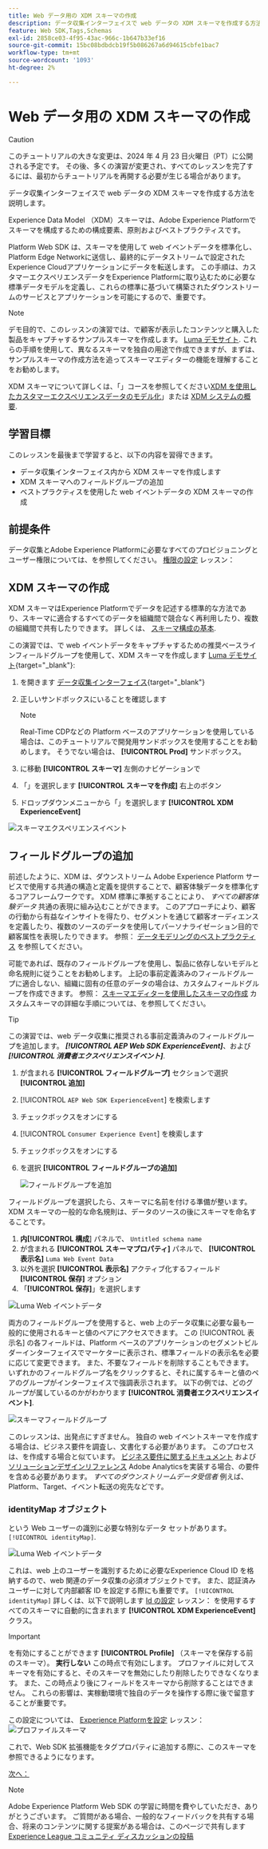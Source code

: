 ```yaml
---
title: Web データ用の XDM スキーマの作成
description: データ収集インターフェイスで web データの XDM スキーマを作成する方法を説明します。 このレッスンは、Web SDK を使用したAdobe Experience Cloudの実装チュートリアルの一部です。
feature: Web SDK,Tags,Schemas
exl-id: 2858ce03-4f95-43ac-966c-1b647b33ef16
source-git-commit: 15bc08bdbdcb19f5b086267a6d94615cbfe1bac7
workflow-type: tm+mt
source-wordcount: '1093'
ht-degree: 2%

---
```


# Web データ用の XDM スキーマの作成


>[!CAUTION]
>
>このチュートリアルの大きな変更は、2024 年 4 月 23 日火曜日（PT）に公開される予定です。 その後、多くの演習が変更され、すべてのレッスンを完了するには、最初からチュートリアルを再開する必要が生じる場合があります。

データ収集インターフェイスで web データの XDM スキーマを作成する方法を説明します。

Experience Data Model （XDM）スキーマは、Adobe Experience Platformでスキーマを構成するための構成要素、原則およびベストプラクティスです。

Platform Web SDK は、スキーマを使用して web イベントデータを標準化し、Platform Edge Networkに送信し、最終的にデータストリームで設定されたExperience Cloudアプリケーションにデータを転送します。 この手順は、カスタマーエクスペリエンスデータをExperience Platformに取り込むために必要な標準データモデルを定義し、これらの標準に基づいて構築されたダウンストリームのサービスとアプリケーションを可能にするので、重要です。

>[!NOTE]
>
> デモ目的で、このレッスンの演習では、で顧客が表示したコンテンツと購入した製品をキャプチャするサンプルスキーマを作成します。 [Luma デモサイト](https://luma.enablementadobe.com/content/luma/us/en.html). これらの手順を使用して、異なるスキーマを独自の用途で作成できますが、まずは、サンプルスキーマの作成方法を追ってスキーマエディターの機能を理解することをお勧めします。

XDM スキーマについて詳しくは、「」コースを参照してください[XDM を使用したカスタマーエクスペリエンスデータのモデル化](https://experienceleague.adobe.com/?recommended=ExperiencePlatform-D-1-2021.1.xdm&amp;lang=ja)」または [XDM システムの概要](https://experienceleague.adobe.com/docs/experience-platform/xdm/home.html?lang=ja).

## 学習目標

このレッスンを最後まで学習すると、以下の内容を習得できます。

* データ収集インターフェイス内から XDM スキーマを作成します
* XDM スキーマへのフィールドグループの追加
* ベストプラクティスを使用した web イベントデータの XDM スキーマの作成

## 前提条件

データ収集とAdobe Experience Platformに必要なすべてのプロビジョニングとユーザー権限については、を参照してください。 [権限の設定](configure-permissions.md) レッスン：

## XDM スキーマの作成

XDM スキーマはExperience Platformでデータを記述する標準的な方法であり、スキーマに適合するすべてのデータを組織間で競合なく再利用したり、複数の組織間で共有したりできます。 詳しくは、 [スキーマ構成の基本](https://experienceleague.adobe.com/docs/experience-platform/xdm/schema/composition.html?lang=ja).

この演習では、で web イベントデータをキャプチャするための推奨ベースラインフィールドグループを使用して、XDM スキーマを作成します [Luma デモサイト](https://luma.enablementadobe.com/content/luma/us/en.html){target="_blank"}:

1. を開きます [データ収集インターフェイス](https://launch.adobe.com/){target="_blank"}
1. 正しいサンドボックスにいることを確認します

   >[!NOTE]
   >
   >Real-Time CDPなどの Platform ベースのアプリケーションを使用している場合は、このチュートリアルで開発用サンドボックスを使用することをお勧めします。 そうでない場合は、 **[!UICONTROL Prod]** サンドボックス。

1. に移動 **[!UICONTROL スキーマ]** 左側のナビゲーションで
1. 「」を選択します **[!UICONTROL スキーマを作成]** 右上のボタン
1. ドロップダウンメニューから「」を選択します **[!UICONTROL XDM ExperienceEvent]**

![スキーマエクスペリエンスイベント](assets/schema-XDM-experience-event.jpg)

## フィールドグループの追加

前述したように、XDM は、ダウンストリーム Adobe Experience Platform サービスで使用する共通の構造と定義を提供することで、顧客体験データを標準化するコアフレームワークです。 XDM 標準に準拠することにより、 _すべての顧客体験データ_ 共通の表現に組み込むことができます。 このアプローチにより、顧客の行動から有益なインサイトを得たり、セグメントを通じて顧客オーディエンスを定義したり、複数のソースのデータを使用してパーソナライゼーション目的で顧客属性を表現したりできます。 参照： [データモデリングのベストプラクティス](https://experienceleague.adobe.com/docs/experience-platform/xdm/schema/best-practices.html?lang=en) を参照してください。

可能であれば、既存のフィールドグループを使用し、製品に依存しないモデルと命名規則に従うことをお勧めします。 上記の事前定義済みのフィールドグループに適合しない、組織に固有の任意のデータの場合は、カスタムフィールドグループを作成できます。 参照： [スキーマエディターを使用したスキーマの作成](https://experienceleague.adobe.com/docs/experience-platform/xdm/tutorials/create-schema-ui.html?lang=en#create) カスタムスキーマの詳細な手順については、を参照してください。

>[!TIP]
> 
>この演習では、web データ収集に推奨される事前定義済みのフィールドグループを追加します。 _**[!UICONTROL AEP Web SDK ExperienceEvent]**_、および _**[!UICONTROL 消費者エクスペリエンスイベント]**_.

1. が含まれる **[!UICONTROL フィールドグループ]** セクションで選択 **[!UICONTROL 追加]**
1. [!UICONTROL `AEP Web SDK ExperienceEvent`] を検索します
1. チェックボックスをオンにする
1. [!UICONTROL `Consumer Experience Event`] を検索します
1. チェックボックスをオンにする
1. を選択 **[!UICONTROL フィールドグループの追加]**

   ![フィールドグループを追加](assets/schema-add-field-group.jpg)

フィールドグループを選択したら、スキーマに名前を付ける準備が整います。 XDM スキーマの一般的な命名規則は、データのソースの後にスキーマを命名することです。

1. **内[!UICONTROL 構成**] パネルで、 `Untitled schema name`
1. が含まれる **[!UICONTROL スキーマプロパティ]** パネルで、 **[!UICONTROL 表示名]** `Luma Web Event Data`
1. 以外を選択 **[!UICONTROL 表示名]** アクティブ化するフィールド **[!UICONTROL 保存]** オプション
1. 「**[!UICONTROL 保存]**」を選択します

![Luma Web イベントデータ](assets/schema-luma-web-event-data.png)

両方のフィールドグループを使用すると、web 上のデータ収集に必要な最も一般的に使用されるキーと値のペアにアクセスできます。 この [!UICONTROL 表示名] の各フィールドは、Platform ベースのアプリケーションのセグメントビルダーインターフェイスでマーケターに表示され、標準フィールドの表示名を必要に応じて変更できます。 また、不要なフィールドを削除することもできます。 いずれかのフィールドグループ名をクリックすると、それに属するキーと値のペアのグループがインターフェイスで強調表示されます。 以下の例では、どのグループが属しているのかがわかります **[!UICONTROL 消費者エクスペリエンスイベント]**.

![スキーマフィールドグループ](assets/schema-consumer-experience-event.jpg)

このレッスンは、出発点にすぎません。 独自の web イベントスキーマを作成する場合は、ビジネス要件を調査し、文書化する必要があります。 このプロセスは、を作成する場合と似ています。 [ビジネス要件に関するドキュメント](https://experienceleague.adobe.com/docs/analytics-learn/tutorials/implementation/implementation-basics/creating-a-business-requirements-document.html?lang=ja) および [ソリューションデザインリファレンス](https://experienceleague.adobe.com/docs/analytics-learn/tutorials/implementation/implementation-basics/creating-and-maintaining-an-sdr.html?lang=ja) Adobe Analyticsを実装する場合、の要件を含める必要があります。 _すべてのダウンストリームデータ受信者_ 例えば、Platform、Target、イベント転送の宛先などです。


### identityMap オブジェクト

という Web ユーザーの識別に必要な特別なデータ セットがあります。 `[!UICONTROL identityMap]`.

![Luma Web イベントデータ](assets/schema-identityMap.png)

これは、web 上のユーザーを識別するために必要なExperience Cloud ID を格納するので、web 関連のデータ収集の必須オブジェクトです。 また、認証済みユーザーに対して内部顧客 ID を設定する際にも重要です。 `[!UICONTROL identityMap]` 詳しくは、以下で説明します [Id の設定](configure-identities.md) レッスン： を使用するすべてのスキーマに自動的に含まれます **[!UICONTROL XDM ExperienceEvent]** クラス。


>[!IMPORTANT]
>
> を有効にすることができます **[!UICONTROL Profile]** （スキーマを保存する前のスキーマ）。 **実行しない** この時点で有効にします。 プロファイルに対してスキーマを有効にすると、そのスキーマを無効にしたり削除したりできなくなります。 また、この時点より後にフィールドをスキーマから削除することはできません。 これらの影響は、実稼動環境で独自のデータを操作する際に後で留意することが重要です。
>
>この設定については、 [Experience Platformを設定](setup-experience-platform.md) レッスン：
>![プロファイルスキーマ](assets/schema-profile.png)

これで、Web SDK 拡張機能をタグプロパティに追加する際に、このスキーマを参照できるようになります。


[次へ： ](configure-identities.md)

>[!NOTE]
>
>Adobe Experience Platform Web SDK の学習に時間を費やしていただき、ありがとうございます。 ご質問がある場合、一般的なフィードバックを共有する場合、将来のコンテンツに関する提案がある場合は、このページで共有します [Experience League コミュニティ ディスカッションの投稿](https://experienceleaguecommunities.adobe.com/t5/adobe-experience-platform-launch/tutorial-discussion-implement-adobe-experience-cloud-with-web/td-p/444996)

